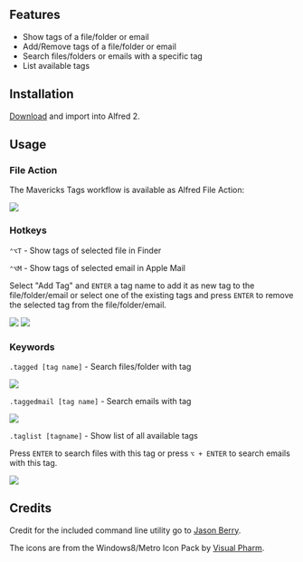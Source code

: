 ## Features

* Show tags of a file/folder or email
* Add/Remove tags of a file/folder or email
* Search files/folders or emails with a specific tag
* List available tags

## Installation

[Download](http://bit.ly/17GbgXj) and import into Alfred 2.

## Usage

### File Action

The Mavericks Tags workflow is available as Alfred File Action:


![](http://markokaestner.com/content/02-projects/05-mavericks-tags-alfred-2-workflow/tag-fileaction.png)

### Hotkeys

`⌃⌥T` - Show tags of selected file in Finder

`⌃⌥M` - Show tags of selected email in Apple Mail

Select "Add Tag" and `ENTER` a tag name to add it as new tag to the file/folder/email or select one of the existing tags and press `ENTER` to remove the selected tag from the file/folder/email.

![](http://markokaestner.com/content/02-projects/05-mavericks-tags-alfred-2-workflow/tag.png)
![](http://markokaestner.com/content/02-projects/05-mavericks-tags-alfred-2-workflow/tag-mail.png)

### Keywords

`.tagged [tag name]` - Search files/folder with tag

![](http://markokaestner.com/content/02-projects/05-mavericks-tags-alfred-2-workflow/tagged.png)

`.taggedmail [tag name]` - Search emails with tag

![](http://markokaestner.com/content/02-projects/05-mavericks-tags-alfred-2-workflow/taggedmail.png)

`.taglist [tagname]` - Show list of all available tags

Press `ENTER` to search files with this tag or press `⌥ + ENTER` to search emails with this tag.

![](http://markokaestner.com/content/02-projects/05-mavericks-tags-alfred-2-workflow/taglist.png)

## Credits

Credit for the included command line utility go to [Jason Berry](https://github.com/jdberry/tag).

The icons are from the Windows8/Metro Icon Pack by [Visual Pharm](http://icons8.com/).